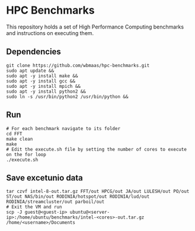# HPC Benchmarks

This repository holds a set of High Performance Computing benchmarks and instructions on executing them.

## Dependencies

```shell
git clone https://github.com/wbmaas/hpc-benchmarks.git
sudo apt update &&
sudo apt -y install make &&
sudo apt -y install gcc &&
sudo apt -y install mpich &&
sudo apt -y install python2 &&
sudo ln -s /usr/bin/python2 /usr/bin/python &&
```

## Run

```shell
# For each benchmark navigate to its folder
cd FFT
make clean
make
# Edit the execute.sh file by setting the number of cores to execute on the for loop
./execute.sh
```

## Save excetunio data

```shell
tar czvf intel-8-out.tar.gz FFT/out HPCG/out JA/out LULESH/out PO/out ST/out NAS/bin/out RODINIA/hotspot/out RODINIA/lud/out RODINIA/streamcluster/out parboil/out
# Exit the VM and run 
scp -J guest@<guest-ip> ubuntu@<server-ip>:/home/ubuntu/benchmarks/intel-<cores>-out.tar.gz /home/<username>/Documents
```
